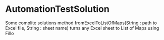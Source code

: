 # AutomationTestSolution
 Some complite solutions
method fromExcelToListOfMaps(String : path to Excel file, String : sheet name) turns any Excel sheet to List of Maps using Fillo 
